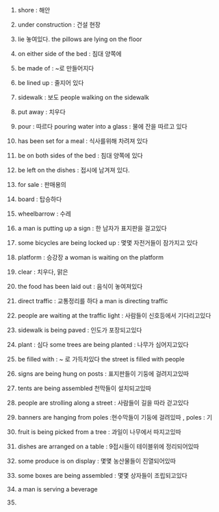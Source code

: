 1. shore : 해안
2. under construction : 건설 현장
3. lie 놓여있다. 
   the pillows are lying on the floor 
4. on either side of the bed : 침대 양쪽에
  
5.  be made of : ~로 만들어지다
6.  be lined up : 줄지어 있다
7. sidewalk : 보도 
     people walking on the sidewalk
8. put away : 치우다
9. pour : 따르다
   pouring water into a glass : 물에 잔을 따르고 있다
10. has been set for a meal : 식사를위해 차려져 있다
11. be on both sides of the bed : 침대 양쪽에 있다
12. be left on the dishes : 접시에 남겨져 있다.
13. for sale : 판매용의
14. board : 탑승하다
15. wheelbarrow : 수레
16. a man is putting up a sign : 한 남자가 표지판을 걸고있다
17. some bicycles are being locked up : 몇몇 자전거들이 잠가지고 있다 
18. platform : 승강장
     a woman is waiting on the platform 
19. clear : 치우다, 맑은
20. the food has been laid out : 음식이 놓여져있다
21. direct traffic : 교통정리를 하다
      a man is directing traffic
22. people are waiting at the traffic light : 사람들이 신호등에서 기다리고있다
23. sidewalk is being paved : 인도가 포장되고있다
24. plant : 심다
     some trees are being planted : 나무가 심어지고있다
25. be filled with : ~ 로 가득차있다 
     the street is filled with people
26. signs are being hung on posts : 표지판들이 기둥에 걸려지고있따
27. tents are being assembled 천막들이 설치되고있따
28. people are strolling along a street : 사람들이 길을 따라 걷고있다
29. banners are hanging from poles :현수막들이 기둥에 걸려있따 , poles : 기
30. fruit is being picked from a tree : 과일이 나무에서 따지고있따
31. dishes are arranged on a table : 9접시들이 테이블위에 정리되어있따
32. some produce is on display : 몇몇 농산물들이 진열되어있따
33. some boxes are being assembled : 몇몇 상자들이 조립되고있다
34. a man is serving a beverage 
35. 